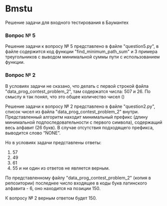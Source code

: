 # Bmstu
Решение задачи для входного тестирования в Баумантех

### Вопрос № 5
Решение задачи к вопросу № 5 представлено в файле "question5.py", в файле содержится код функции "find_minimum_path_sum" и 3 примера треугольников с выводом минимальной суммы пути с использованием функции.

### Вопрос № 2
В условиях задачи не сказано, что делать с первой строкой файла "data_prog_contest_problem_2", там содержатся числа: 507 и 26.
По смыслу я так понял, что это общее количество чисел ()

Решение задачи к вопросу № 2 представлено в файле "question2.py", список чисел из файла "data_prog_contest_problem_2" внутри.
Представленный алгоритм находит минимальный префикс (длину минимальной подпоследовательности с первого символа), содержащий весь алфавит (26 букв). В случае отсутствия подходящего префикса, выводится слово “NONE”.

Но в условиях задачи представлены ответы: 
1. 57
2. 49
3. 61
4. 55
и ни один из ответов не является верным.

По представленному файлу "data_prog_contest_problem_2" (копия в репозитории) последнее число входящее в коды букв латинского алфавита -  6, оно находится на позиции 150.

К вопросу № 2 верным ответом будет 150.